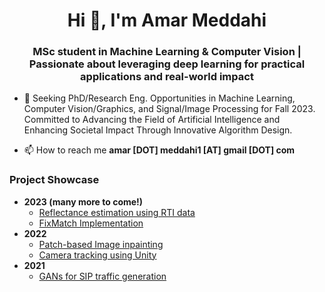 <h1 align="center">Hi 👋, I'm Amar Meddahi</h1>
<h3 align="center">MSc student in Machine Learning & Computer Vision | Passionate about leveraging deep learning for practical applications and real-world impact</h3>

- 🔭 Seeking PhD/Research Eng. Opportunities in Machine Learning, Computer Vision/Graphics, and Signal/Image Processing for Fall 2023. Committed to Advancing the Field of Artificial Intelligence and Enhancing Societal Impact Through Innovative Algorithm Design.

- 📫 How to reach me **amar [DOT] meddahi1 [AT] gmail [DOT] com** 

<h3 align="left">Project Showcase</h3> 

 - **2023 (many more to come!)**
	 - [Reflectance estimation using RTI data](https://github.com/amarmeddahi/reflectance-estimation)
	 - [FixMatch Implementation](https://github.com/amarmeddahi/fix-match)
 - **2022**
	 - [Patch-based Image inpainting](https://github.com/amarmeddahi/patch-based-inpainting)
	 - [Camera tracking using Unity](https://github.com/amarmeddahi/camera-tracking)
 - **2021**
	 - [GANs for SIP traffic generation](https://github.com/amarmeddahi/sip-gan)
